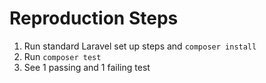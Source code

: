# Reproduction Steps

1. Run standard Laravel set up steps and `composer install`
2. Run `composer test`
3. See 1 passing and 1 failing test
